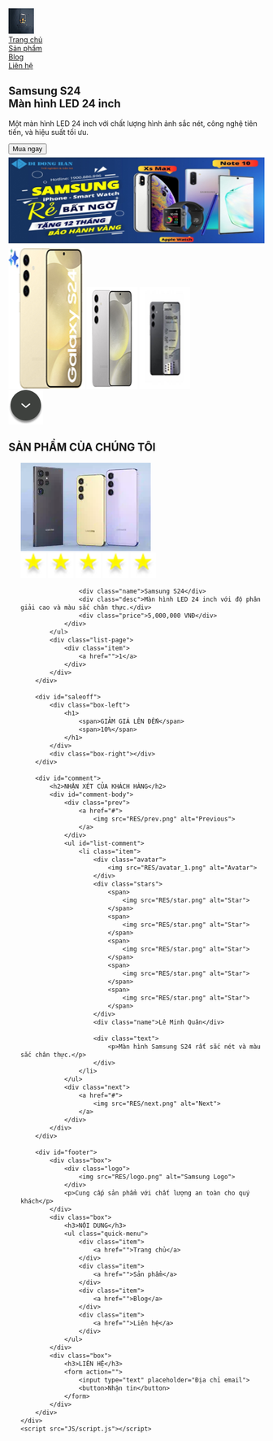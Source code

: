 
<html lang="vi">

<head>
    <meta charset="UTF-8">
    <meta http-equiv="X-UA-Compatible" content="IE=edge">
    <meta name="viewport" content="width=device-width, initial-scale=1.0">
    <title>Giới thiệu Samsung S24</title>
    <link rel="stylesheet" href="CSS/style.css">
</head>

<body>
    <div id="wrapper">
        <div id="header">
            <a href="" class="logo">
                <img src="RES/logo.png" alt="Samsung Logo">
            </a>
            <div id="menu">
                <div class="item">
                    <a href="">Trang chủ</a>
                </div>
                <div class="item">
                    <a href="">Sản phẩm</a>
                </div>
                <div class="item">
                    <a href="">Blog</a>
                </div>
                <div class="item">
                    <a href="">Liên hệ</a>
                </div>
            </div>
        </div>
        <div id="banner">
            <div class="box-left">
                <h2>
                    <span>Samsung S24</span>
                    <br>
                    <span>Màn hình LED 24 inch</span>
                </h2>
                <p>Một màn hình LED 24 inch với chất lượng hình ảnh sắc nét, công nghệ tiên tiến, và hiệu suất tối ưu.</p>
                <button>Mua ngay</button>
            </div>
            <img src="RES/banner.png" alt="Banner Image">
            <div class="box-right">
                <img src="RES/img_1.png" alt="Samsung S24">
                <img src="RES/img_2.png" alt="Samsung S24">
                <img src="RES/img_3.png" alt="Samsung S24">
            </div>
            <div class="to-bottom">
                <a href="#">
                    <img src="RES/to_bottom.png" alt="Scroll down">
                </a>
            </div>
        </div>
        <div id="wp-products">
            <h2>SẢN PHẨM CỦA CHÚNG TÔI</h2>
            <ul id="list-products">
                <div class="item">
                    <img src="RES/product .png" alt="Samsung S24">
                    <div class="stars">
                        <span>
                            <img src="RES/star.png" alt="Star">
                        </span>
                        <span>
                            <img src="RES/star.png" alt="Star">
                        </span>
                        <span>
                            <img src="RES/star.png" alt="Star">
                        </span>
                        <span>
                            <img src="RES/star.png" alt="Star">
                        </span>
                        <span>
                            <img src="RES/star.png" alt="Star">
                        </span>
                    </div>

                    <div class="name">Samsung S24</div>
                    <div class="desc">Màn hình LED 24 inch với độ phân giải cao và màu sắc chân thực.</div>
                    <div class="price">5,000,000 VNĐ</div>
                </div>
            </ul>
            <div class="list-page">
                <div class="item">
                    <a href="">1</a>
                </div>
            </div>
        </div>

        <div id="saleoff">
            <div class="box-left">
                <h1>
                    <span>GIẢM GIÁ LÊN ĐẾN</span>
                    <span>10%</span>
                </h1>
            </div>
            <div class="box-right"></div>
        </div>

        <div id="comment">
            <h2>NHẬN XÉT CỦA KHÁCH HÀNG</h2>
            <div id="comment-body">
                <div class="prev">
                    <a href="#">
                        <img src="RES/prev.png" alt="Previous">
                    </a>
                </div>
                <ul id="list-comment">
                    <li class="item">
                        <div class="avatar">
                            <img src="RES/avatar_1.png" alt="Avatar">
                        </div>
                        <div class="stars">
                            <span>
                                <img src="RES/star.png" alt="Star">
                            </span>
                            <span>
                                <img src="RES/star.png" alt="Star">
                            </span>
                            <span>
                                <img src="RES/star.png" alt="Star">
                            </span>
                            <span>
                                <img src="RES/star.png" alt="Star">
                            </span>
                            <span>
                                <img src="RES/star.png" alt="Star">
                            </span>
                        </div>
                        <div class="name">Lê Minh Quân</div>

                        <div class="text">
                            <p>Màn hình Samsung S24 rất sắc nét và màu sắc chân thực.</p>
                        </div>
                    </li>
                </ul>
                <div class="next">
                    <a href="#">
                        <img src="RES/next.png" alt="Next">
                    </a>
                </div>
            </div>
        </div>

        <div id="footer">
            <div class="box">
                <div class="logo">
                    <img src="RES/logo.png" alt="Samsung Logo">
                </div>
                <p>Cung cấp sản phẩm với chất lượng an toàn cho quý khách</p>
            </div>
            <div class="box">
                <h3>NỘI DUNG</h3>
                <ul class="quick-menu">
                    <div class="item">
                        <a href="">Trang chủ</a>
                    </div>
                    <div class="item">
                        <a href="">Sản phẩm</a>
                    </div>
                    <div class="item">
                        <a href="">Blog</a>
                    </div>
                    <div class="item">
                        <a href="">Liên hệ</a>
                    </div>
                </ul>
            </div>
            <div class="box">
                <h3>LIÊN HỆ</h3>
                <form action="">
                    <input type="text" placeholder="Địa chỉ email">
                    <button>Nhận tin</button>
                </form>
            </div>
        </div>
    </div>
    <script src="JS/script.js"></script>
</body>

</html>
